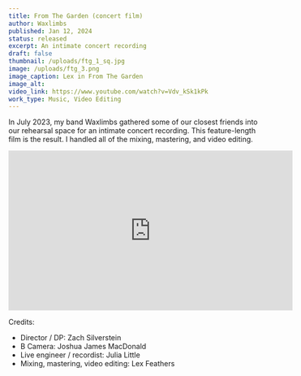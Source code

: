 ```yaml
---
title: From The Garden (concert film)
author: Waxlimbs
published: Jan 12, 2024
status: released
excerpt: An intimate concert recording
draft: false
thumbnail: /uploads/ftg_1_sq.jpg
image: /uploads/ftg_3.png
image_caption: Lex in From The Garden
image_alt:
video_link: https://www.youtube.com/watch?v=Vdv_kSk1kPk
work_type: Music, Video Editing
---
```

In July 2023, my band Waxlimbs gathered some of our closest friends into our rehearsal space for an intimate concert recording. This feature-length film is the result. I handled all of the mixing, mastering, and video editing.

<iframe width="560" height="315" src="https://www.youtube.com/embed/Vdv_kSk1kPk?si=KDVEBpdWS1ZdM1Xl" title="YouTube video player" frameborder="0" allow="accelerometer; autoplay; clipboard-write; encrypted-media; gyroscope; picture-in-picture; web-share" referrerpolicy="strict-origin-when-cross-origin" allowfullscreen></iframe>

Credits:
- Director / DP: Zach Silverstein
- B Camera: Joshua James MacDonald
- Live engineer / recordist: Julia Little
- Mixing, mastering, video editing: Lex Feathers
